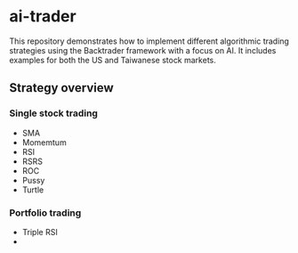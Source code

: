 # ai-trader

This repository demonstrates how to implement different algorithmic trading strategies using the Backtrader framework with a focus on AI. It includes examples for both the US and Taiwanese stock markets.

## Strategy overview 
### Single stock trading 
- SMA
- Momemtum 
- RSI
- RSRS
- ROC
- Pussy
- Turtle


### Portfolio trading
- Triple RSI
- 